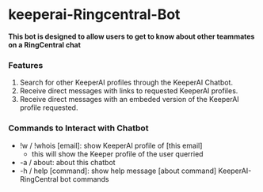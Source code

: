 # keeperai-Ringcentral-Bot
**This bot is designed to allow users to get to know about other teammates on a RingCentral chat**
### Features
  1. Search for other KeeperAI profiles through the KeeperAI Chatbot. 
  2. Receive direct messages with links to requested KeeperAI profiles.
  3. Receive direct messages with an embeded version of the KeeperAI profile requested.
### Commands to Interact with Chatbot
- !w / !whois [email]: show KeeperAI profile of [this email]
  - this will show the Keeper profile of the user querried 
- -a / about: about this chatbot
- -h / help [command]: show help message [about command]
KeeperAI-RingCentral bot commands
